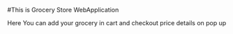 #This is Grocery Store WebApplication
<p>Here You can add your grocery in cart and checkout price details on pop up </p>
